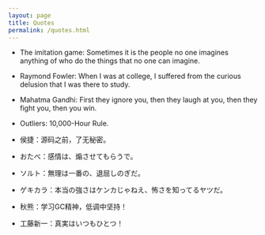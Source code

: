 ```yaml
---
layout: page
title: Quotes
permalink: /quotes.html
---
```


* The imitation game: Sometimes it is the people no one imagines anything of who do the things that no one can imagine.

* Raymond Fowler: When I was at college, I suffered from the curious delusion that I was there to study.

* Mahatma Gandhi: First they ignore you, then they laugh at you, then they fight you, then you win.

* Outliers: 10,000-Hour Rule.

* 侯捷：源码之前，了无秘密。

* おたべ：感情は、煽させてもらうで。

* ソルト：無理は一番の、退屈しのぎだ。

* ゲキカラ：本当の強さはケンカじゃねえ、怖さを知ってるヤツだ。

* 秋熊：学习GC精神，低调中坚持！

* 工藤新一：真実はいつもひとつ！
